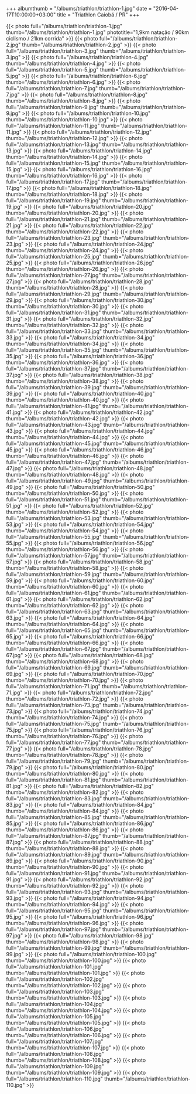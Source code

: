 +++
albumthumb = "/albums/triathlon/triathlon-1.jpg"
date = "2016-04-17T10:00:00+03:00"
title = "Triathlon Caiobá / PR"
+++

{{< photo full="/albums/triathlon/triathlon-1.jpg" thumb="/albums/triathlon/triathlon-1.jpg" 
phototitle="1,9km natação / 90km ciclismo / 21km corrida" >}}
{{< photo full="/albums/triathlon/triathlon-2.jpg" 
         thumb="/albums/triathlon/triathlon-2.jpg"  >}}
{{< photo full="/albums/triathlon/triathlon-3.jpg" 
         thumb="/albums/triathlon/triathlon-3.jpg"  >}}
{{< photo full="/albums/triathlon/triathlon-4.jpg" 
         thumb="/albums/triathlon/triathlon-4.jpg"  >}}
{{< photo full="/albums/triathlon/triathlon-5.jpg" 
         thumb="/albums/triathlon/triathlon-5.jpg"  >}}
{{< photo full="/albums/triathlon/triathlon-6.jpg" 
         thumb="/albums/triathlon/triathlon-6.jpg"  >}}
{{< photo full="/albums/triathlon/triathlon-7.jpg" 
         thumb="/albums/triathlon/triathlon-7.jpg"  >}}
{{< photo full="/albums/triathlon/triathlon-8.jpg" 
         thumb="/albums/triathlon/triathlon-8.jpg"  >}}
{{< photo full="/albums/triathlon/triathlon-9.jpg" 
         thumb="/albums/triathlon/triathlon-9.jpg"  >}}
{{< photo full="/albums/triathlon/triathlon-10.jpg" 
         thumb="/albums/triathlon/triathlon-10.jpg"  >}}
{{< photo full="/albums/triathlon/triathlon-11.jpg" 
         thumb="/albums/triathlon/triathlon-11.jpg"  >}}
{{< photo full="/albums/triathlon/triathlon-12.jpg" 
         thumb="/albums/triathlon/triathlon-12.jpg"  >}}
{{< photo full="/albums/triathlon/triathlon-13.jpg" 
         thumb="/albums/triathlon/triathlon-13.jpg"  >}}
{{< photo full="/albums/triathlon/triathlon-14.jpg" 
         thumb="/albums/triathlon/triathlon-14.jpg"  >}}
{{< photo full="/albums/triathlon/triathlon-15.jpg" 
         thumb="/albums/triathlon/triathlon-15.jpg"  >}}
{{< photo full="/albums/triathlon/triathlon-16.jpg" 
         thumb="/albums/triathlon/triathlon-16.jpg"  >}}
{{< photo full="/albums/triathlon/triathlon-17.jpg" 
         thumb="/albums/triathlon/triathlon-17.jpg"  >}}
{{< photo full="/albums/triathlon/triathlon-18.jpg" 
         thumb="/albums/triathlon/triathlon-18.jpg"  >}}
{{< photo full="/albums/triathlon/triathlon-19.jpg" 
         thumb="/albums/triathlon/triathlon-19.jpg"  >}}
{{< photo full="/albums/triathlon/triathlon-20.jpg" 
         thumb="/albums/triathlon/triathlon-20.jpg"  >}}
{{< photo full="/albums/triathlon/triathlon-21.jpg" 
         thumb="/albums/triathlon/triathlon-21.jpg"  >}}
{{< photo full="/albums/triathlon/triathlon-22.jpg" 
         thumb="/albums/triathlon/triathlon-22.jpg"  >}}
{{< photo full="/albums/triathlon/triathlon-23.jpg" 
         thumb="/albums/triathlon/triathlon-23.jpg"  >}}
{{< photo full="/albums/triathlon/triathlon-24.jpg" 
         thumb="/albums/triathlon/triathlon-24.jpg"  >}}
{{< photo full="/albums/triathlon/triathlon-25.jpg" 
         thumb="/albums/triathlon/triathlon-25.jpg"  >}}
{{< photo full="/albums/triathlon/triathlon-26.jpg" 
         thumb="/albums/triathlon/triathlon-26.jpg"  >}}
{{< photo full="/albums/triathlon/triathlon-27.jpg" 
         thumb="/albums/triathlon/triathlon-27.jpg"  >}}
{{< photo full="/albums/triathlon/triathlon-28.jpg" 
         thumb="/albums/triathlon/triathlon-28.jpg"  >}}
{{< photo full="/albums/triathlon/triathlon-29.jpg" 
         thumb="/albums/triathlon/triathlon-29.jpg"  >}}
{{< photo full="/albums/triathlon/triathlon-30.jpg" 
         thumb="/albums/triathlon/triathlon-30.jpg"  >}}
{{< photo full="/albums/triathlon/triathlon-31.jpg" 
         thumb="/albums/triathlon/triathlon-31.jpg"  >}}
{{< photo full="/albums/triathlon/triathlon-32.jpg" 
         thumb="/albums/triathlon/triathlon-32.jpg"  >}}
{{< photo full="/albums/triathlon/triathlon-33.jpg" 
         thumb="/albums/triathlon/triathlon-33.jpg"  >}}
{{< photo full="/albums/triathlon/triathlon-34.jpg" 
         thumb="/albums/triathlon/triathlon-34.jpg"  >}}
{{< photo full="/albums/triathlon/triathlon-35.jpg" 
         thumb="/albums/triathlon/triathlon-35.jpg"  >}}
{{< photo full="/albums/triathlon/triathlon-36.jpg" 
         thumb="/albums/triathlon/triathlon-36.jpg"  >}}
{{< photo full="/albums/triathlon/triathlon-37.jpg" 
         thumb="/albums/triathlon/triathlon-37.jpg"  >}}
{{< photo full="/albums/triathlon/triathlon-38.jpg" 
         thumb="/albums/triathlon/triathlon-38.jpg"  >}}
{{< photo full="/albums/triathlon/triathlon-39.jpg" 
         thumb="/albums/triathlon/triathlon-39.jpg"  >}}
{{< photo full="/albums/triathlon/triathlon-40.jpg" 
         thumb="/albums/triathlon/triathlon-40.jpg"  >}}
{{< photo full="/albums/triathlon/triathlon-41.jpg" 
         thumb="/albums/triathlon/triathlon-41.jpg"  >}}
{{< photo full="/albums/triathlon/triathlon-42.jpg" 
         thumb="/albums/triathlon/triathlon-42.jpg"  >}}
{{< photo full="/albums/triathlon/triathlon-43.jpg" 
         thumb="/albums/triathlon/triathlon-43.jpg"  >}}
{{< photo full="/albums/triathlon/triathlon-44.jpg" 
         thumb="/albums/triathlon/triathlon-44.jpg"  >}}
{{< photo full="/albums/triathlon/triathlon-45.jpg" 
         thumb="/albums/triathlon/triathlon-45.jpg"  >}}
{{< photo full="/albums/triathlon/triathlon-46.jpg" 
         thumb="/albums/triathlon/triathlon-46.jpg"  >}}
{{< photo full="/albums/triathlon/triathlon-47.jpg" 
         thumb="/albums/triathlon/triathlon-47.jpg"  >}}
{{< photo full="/albums/triathlon/triathlon-48.jpg" 
         thumb="/albums/triathlon/triathlon-48.jpg"  >}}
{{< photo full="/albums/triathlon/triathlon-49.jpg" 
         thumb="/albums/triathlon/triathlon-49.jpg"  >}}
{{< photo full="/albums/triathlon/triathlon-50.jpg" 
         thumb="/albums/triathlon/triathlon-50.jpg"  >}}
{{< photo full="/albums/triathlon/triathlon-51.jpg" 
         thumb="/albums/triathlon/triathlon-51.jpg"  >}}
{{< photo full="/albums/triathlon/triathlon-52.jpg" 
         thumb="/albums/triathlon/triathlon-52.jpg"  >}}
{{< photo full="/albums/triathlon/triathlon-53.jpg" 
         thumb="/albums/triathlon/triathlon-53.jpg"  >}}
{{< photo full="/albums/triathlon/triathlon-54.jpg" 
         thumb="/albums/triathlon/triathlon-54.jpg"  >}}
{{< photo full="/albums/triathlon/triathlon-55.jpg" 
         thumb="/albums/triathlon/triathlon-55.jpg"  >}}
{{< photo full="/albums/triathlon/triathlon-56.jpg" 
         thumb="/albums/triathlon/triathlon-56.jpg"  >}}
{{< photo full="/albums/triathlon/triathlon-57.jpg" 
         thumb="/albums/triathlon/triathlon-57.jpg"  >}}
{{< photo full="/albums/triathlon/triathlon-58.jpg" 
         thumb="/albums/triathlon/triathlon-58.jpg"  >}}
{{< photo full="/albums/triathlon/triathlon-59.jpg" 
         thumb="/albums/triathlon/triathlon-59.jpg"  >}}
{{< photo full="/albums/triathlon/triathlon-60.jpg" 
         thumb="/albums/triathlon/triathlon-60.jpg"  >}}
{{< photo full="/albums/triathlon/triathlon-61.jpg" 
         thumb="/albums/triathlon/triathlon-61.jpg"  >}}
{{< photo full="/albums/triathlon/triathlon-62.jpg" 
         thumb="/albums/triathlon/triathlon-62.jpg"  >}}
{{< photo full="/albums/triathlon/triathlon-63.jpg" 
         thumb="/albums/triathlon/triathlon-63.jpg"  >}}
{{< photo full="/albums/triathlon/triathlon-64.jpg" 
         thumb="/albums/triathlon/triathlon-64.jpg"  >}}
{{< photo full="/albums/triathlon/triathlon-65.jpg" 
         thumb="/albums/triathlon/triathlon-65.jpg"  >}}
{{< photo full="/albums/triathlon/triathlon-66.jpg" 
         thumb="/albums/triathlon/triathlon-66.jpg"  >}}
{{< photo full="/albums/triathlon/triathlon-67.jpg" 
         thumb="/albums/triathlon/triathlon-67.jpg"  >}}
{{< photo full="/albums/triathlon/triathlon-68.jpg" 
         thumb="/albums/triathlon/triathlon-68.jpg"  >}}
{{< photo full="/albums/triathlon/triathlon-69.jpg" 
         thumb="/albums/triathlon/triathlon-69.jpg"  >}}
{{< photo full="/albums/triathlon/triathlon-70.jpg" 
         thumb="/albums/triathlon/triathlon-70.jpg"  >}}
{{< photo full="/albums/triathlon/triathlon-71.jpg" 
         thumb="/albums/triathlon/triathlon-71.jpg"  >}}
{{< photo full="/albums/triathlon/triathlon-72.jpg" 
         thumb="/albums/triathlon/triathlon-72.jpg"  >}}
{{< photo full="/albums/triathlon/triathlon-73.jpg" 
         thumb="/albums/triathlon/triathlon-73.jpg"  >}}
{{< photo full="/albums/triathlon/triathlon-74.jpg" 
         thumb="/albums/triathlon/triathlon-74.jpg"  >}}
{{< photo full="/albums/triathlon/triathlon-75.jpg" 
         thumb="/albums/triathlon/triathlon-75.jpg"  >}}
{{< photo full="/albums/triathlon/triathlon-76.jpg" 
         thumb="/albums/triathlon/triathlon-76.jpg"  >}}
{{< photo full="/albums/triathlon/triathlon-77.jpg" 
         thumb="/albums/triathlon/triathlon-77.jpg"  >}}
{{< photo full="/albums/triathlon/triathlon-78.jpg" 
         thumb="/albums/triathlon/triathlon-78.jpg"  >}}
{{< photo full="/albums/triathlon/triathlon-79.jpg" 
         thumb="/albums/triathlon/triathlon-79.jpg"  >}}
{{< photo full="/albums/triathlon/triathlon-80.jpg" 
         thumb="/albums/triathlon/triathlon-80.jpg"  >}}
{{< photo full="/albums/triathlon/triathlon-81.jpg" 
         thumb="/albums/triathlon/triathlon-81.jpg"  >}}
{{< photo full="/albums/triathlon/triathlon-82.jpg" 
         thumb="/albums/triathlon/triathlon-82.jpg"  >}}
{{< photo full="/albums/triathlon/triathlon-83.jpg" 
         thumb="/albums/triathlon/triathlon-83.jpg"  >}}
{{< photo full="/albums/triathlon/triathlon-84.jpg" 
         thumb="/albums/triathlon/triathlon-84.jpg"  >}}
{{< photo full="/albums/triathlon/triathlon-85.jpg" 
         thumb="/albums/triathlon/triathlon-85.jpg"  >}}
{{< photo full="/albums/triathlon/triathlon-86.jpg" 
         thumb="/albums/triathlon/triathlon-86.jpg"  >}}
{{< photo full="/albums/triathlon/triathlon-87.jpg" 
         thumb="/albums/triathlon/triathlon-87.jpg"  >}}
{{< photo full="/albums/triathlon/triathlon-88.jpg" 
         thumb="/albums/triathlon/triathlon-88.jpg"  >}}
{{< photo full="/albums/triathlon/triathlon-89.jpg" 
         thumb="/albums/triathlon/triathlon-89.jpg"  >}}
{{< photo full="/albums/triathlon/triathlon-90.jpg" 
         thumb="/albums/triathlon/triathlon-90.jpg"  >}}
{{< photo full="/albums/triathlon/triathlon-91.jpg" 
         thumb="/albums/triathlon/triathlon-91.jpg"  >}}
{{< photo full="/albums/triathlon/triathlon-92.jpg" 
         thumb="/albums/triathlon/triathlon-92.jpg"  >}}
{{< photo full="/albums/triathlon/triathlon-93.jpg" 
         thumb="/albums/triathlon/triathlon-93.jpg"  >}}
{{< photo full="/albums/triathlon/triathlon-94.jpg" 
         thumb="/albums/triathlon/triathlon-94.jpg"  >}}
{{< photo full="/albums/triathlon/triathlon-95.jpg" 
         thumb="/albums/triathlon/triathlon-95.jpg"  >}}
{{< photo full="/albums/triathlon/triathlon-96.jpg" 
         thumb="/albums/triathlon/triathlon-96.jpg"  >}}
{{< photo full="/albums/triathlon/triathlon-97.jpg" 
         thumb="/albums/triathlon/triathlon-97.jpg"  >}}
{{< photo full="/albums/triathlon/triathlon-98.jpg" 
         thumb="/albums/triathlon/triathlon-98.jpg"  >}}
{{< photo full="/albums/triathlon/triathlon-99.jpg" 
         thumb="/albums/triathlon/triathlon-99.jpg"  >}}
{{< photo full="/albums/triathlon/triathlon-100.jpg" 
         thumb="/albums/triathlon/triathlon-100.jpg"  >}}
{{< photo full="/albums/triathlon/triathlon-101.jpg" 
         thumb="/albums/triathlon/triathlon-101.jpg"  >}}
{{< photo full="/albums/triathlon/triathlon-102.jpg" 
         thumb="/albums/triathlon/triathlon-102.jpg"  >}}
{{< photo full="/albums/triathlon/triathlon-103.jpg" 
         thumb="/albums/triathlon/triathlon-103.jpg"  >}}
{{< photo full="/albums/triathlon/triathlon-104.jpg" 
         thumb="/albums/triathlon/triathlon-104.jpg"  >}}
{{< photo full="/albums/triathlon/triathlon-105.jpg" 
         thumb="/albums/triathlon/triathlon-105.jpg"  >}}
{{< photo full="/albums/triathlon/triathlon-106.jpg" 
         thumb="/albums/triathlon/triathlon-106.jpg"  >}}
{{< photo full="/albums/triathlon/triathlon-107.jpg" 
         thumb="/albums/triathlon/triathlon-107.jpg"  >}}
{{< photo full="/albums/triathlon/triathlon-108.jpg" 
         thumb="/albums/triathlon/triathlon-108.jpg"  >}}
{{< photo full="/albums/triathlon/triathlon-109.jpg" 
         thumb="/albums/triathlon/triathlon-109.jpg"  >}}
{{< photo full="/albums/triathlon/triathlon-110.jpg" 
         thumb="/albums/triathlon/triathlon-110.jpg"  >}}